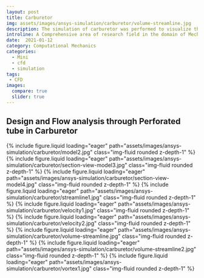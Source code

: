 ```yaml
---
layout: post
title: Carburetor
img: assets/images/ansys-simulation/carburetor/volume-streamline.jpg
description: The simulation of carburetor was performed to visualize the fluid flow in the perforated tube.
introline: A Comprehensive area of research field in the domain of Mechanics. classical mechanics based on Newton’s laws of motion.
date:  2021-01-12
category: Computational Mechanics
categories:
  - Mini
  - cfd 
  - simulation
tags:
 - CFD
images:
  compare: true
  slider: true
---
```


<h2> Design and Flow analysis through Perforated tube in Carburetor </h2>

<swiper-container keyboard="true" navigation="true" pagination="true" pagination-clickable="true" pagination-dynamic-bullets="true" rewind="true">
    <swiper-slide>{% include figure.liquid loading="eager" path="assets/images/ansys-simulation/carburetor/model2.jpg" class="img-fluid rounded z-depth-1" %}</swiper-slide>
    <swiper-slide>{% include figure.liquid loading="eager" path="assets/images/ansys-simulation/carburetor/section-view-model3.jpg" class="img-fluid rounded z-depth-1" %}</swiper-slide>
    <swiper-slide>{% include figure.liquid loading="eager" path="assets/images/ansys-simulation/carburetor/section-view-model4.jpg" class="img-fluid rounded z-depth-1" %}</swiper-slide>
    <swiper-slide>{% include figure.liquid loading="eager" path="assets/images/ansys-simulation/carburetor/streamline1.jpg" class="img-fluid rounded z-depth-1" %}</swiper-slide>
    <swiper-slide>{% include figure.liquid loading="eager" path="assets/images/ansys-simulation/carburetor/velocity1.jpg" class="img-fluid rounded z-depth-1" %}</swiper-slide>
    <swiper-slide>{% include figure.liquid loading="eager" path="assets/images/ansys-simulation/carburetor/velocity2.jpg" class="img-fluid rounded z-depth-1" %}</swiper-slide>
    <swiper-slide>{% include figure.liquid loading="eager" path="assets/images/ansys-simulation/carburetor/volume-streamline.jpg" class="img-fluid rounded z-depth-1" %}</swiper-slide>
    <swiper-slide>{% include figure.liquid loading="eager" path="assets/images/ansys-simulation/carburetor/volume-streamline2.jpg" class="img-fluid rounded z-depth-1" %}</swiper-slide>
    <swiper-slide>{% include figure.liquid loading="eager" path="assets/images/ansys-simulation/carburetor/vortex1.jpg" class="img-fluid rounded z-depth-1" %}</swiper-slide>
</swiper-container>


